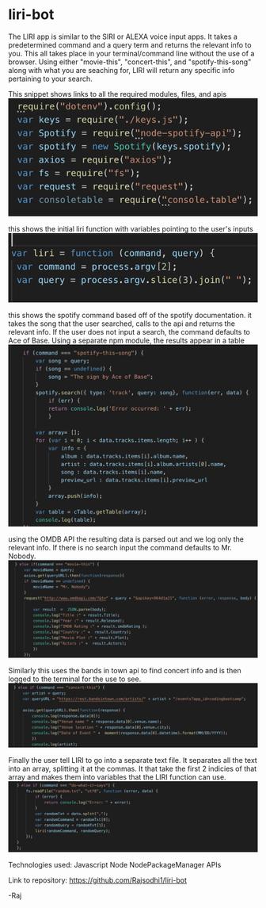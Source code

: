 # liri-bot
The LIRI app is similar to the SIRI or ALEXA voice input apps. It takes a predetermined command and a query term and returns the relevant info to you. This all takes place in your terminal/command line without the use of a browser.
Using either "movie-this", "concert-this", and "spotify-this-song" along with what you are seaching for, LIRI will return any specific info pertaining to your search.

This snippet shows links to all the required modules, files, and apis
![screenshot 1](https://github.com/Rajsodhi1/liri-bot/blob/master/screen1.png)

this shows the initial liri function with variables pointing to the user's inputs
![screenshot 2](https://github.com/Rajsodhi1/liri-bot/blob/master/screen2.png)

this shows the spotify command based off of the spotify documentation. it takes the song that the user searched, calls to the api and returns the relevant info. If the user does not input a search, the command defaults to Ace of Base. Using a separate npm module, the results appear in a table
![screen3](https://github.com/Rajsodhi1/liri-bot/blob/master/screen3.png)

using the OMDB API the resulting data is parsed out and we log only the relevant info. If there is no search input the command defaults to Mr. Nobody.
![screen4](https://github.com/Rajsodhi1/liri-bot/blob/master/screen4.png)

Similarly this uses the bands in town api to find concert info and is then logged to the terminal for the use to see.
![screen5](https://github.com/Rajsodhi1/liri-bot/blob/master/screen5.png)

Finally the user tell LIRI to go into a separate text file. It separates all the text into an array, splitting it at the commas. It that take the first 2 indicies of that array and makes them into variables that the LIRI function can use.
![screen6](https://github.com/Rajsodhi1/liri-bot/blob/master/screen6.png)

Technologies used:
Javascript
Node
NodePackageManager
APIs

Link to repository:
https://github.com/Rajsodhi1/liri-bot

-Raj